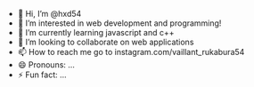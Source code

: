 - 👋 Hi, I’m @hxd54
- 👀 I’m interested in web development and programming!
- 🌱 I’m currently learning javascript and c++
- 💞️ I’m looking to collaborate on web applications
- 📫 How to reach me go to instagram.com/vaillant_rukabura54
- 😄 Pronouns: ...
- ⚡ Fun fact: ...

<!---
hxd54/hxd54 is a ✨ special ✨ repository because its `README.md` (this file) appears on your GitHub profile.
You can click the Preview link to take a look at your changes.
--->
